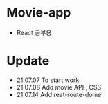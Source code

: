 # Movie-app

- React 공부용

# Update

- 21.07.07 To start work
- 21.07.08 Add movie API , CSS
- 21.07.14 Add reat-route-dome
